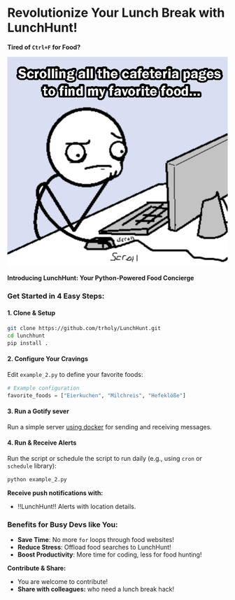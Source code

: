 # Revolutionize Your Lunch Break with LunchHunt!

**Tired of `Ctrl+F` for Food?**

![](./img/scroll_meme.png)

**Introducing LunchHunt: Your Python-Powered Food Concierge**

### **Get Started in 4 Easy Steps:**

#### 1. **Clone & Setup**
```bash
git clone https://github.com/trholy/LunchHunt.git
cd lunchhunt
pip install .
```

#### 2. **Configure Your Cravings**
Edit `example_2.py` to define your favorite foods:
```python
# Example configuration
favorite_foods = ["Eierkuchen", "Milchreis", "Hefeklöße"]
```

#### 3. **Run a Gotify sever**
Run a simple server [using docker](https://gotify.net/docs/install) for sending and receiving messages.

#### 4. **Run & Receive Alerts**
Run the script or schedule the script to run daily (e.g., using `cron` or `schedule` library):
```python
python example_2.py
```
**Receive push notifications with:**
* ‼️LunchHunt‼️ Alerts with location details.

### **Benefits for Busy Devs like You:**
* **Save Time**: No more `for` loops through food websites!
* **Reduce Stress**: Offload food searches to LunchHunt!
* **Boost Productivity**: More time for coding, less for food hunting!

**Contribute & Share:**
* You are welcome to contribute!
* **Share with colleagues:** who need a lunch break hack!
